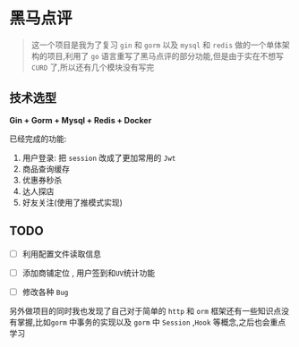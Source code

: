 # 黑马点评

> 这一个项目是我为了复习 `gin` 和 `gorm` 以及 `mysql` 和 `redis` 做的一个单体架构的项目,利用了 `go` 语言重写了黑马点评的部分功能,但是由于实在不想写 `CURD` 了,所以还有几个模块没有写完

## 技术选型

**Gin + Gorm + Mysql + Redis + Docker**

已经完成的功能:

1. 用户登录: 把 `session` 改成了更加常用的 `Jwt`
2. 商品查询缓存
3. 优惠券秒杀
4. 达人探店
5. 好友关注(使用了推模式实现)

## TODO

- [ ] 利用配置文件读取信息 

- [ ] 添加商铺定位 , 用户签到和`UV`统计功能
- [ ] 修改各种 `Bug`

另外做项目的同时我也发现了自己对于简单的 `http` 和 `orm` 框架还有一些知识点没有掌握,比如`gorm` 中事务的实现以及 `gorm` 中 `Session` ,`Hook` 等概念,之后也会重点学习
